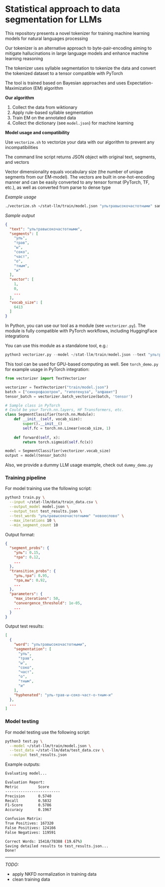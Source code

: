 # Statistical approach to data segmentation for LLMs

This repository presents a novel tokenizer for training machine learning models for natural languages processing

Our tokenizer is an alternative approach to byte-pair-encoding aiming to mitigate hallucinations in large language models and enhance machine learning reasoning 

The tokenizer uses syllable segmentation to tokenize the data and convert the tokenized dataset to a tensor compatible with PyTorch

The tool is trained based on Bayesian approaches and uses Expectation-Maximization (EM) algorithm

**Our algorithm**

1. Collect the data from wiktionary
2. Apply rule-based syllable segmentation 
3. Train EM on the annotated data
4. Collect the dictionary (see `model.json`) for machine learning

**Model usage and compatibility**

Use `vectorize.sh` to vectorize your data with our algorithm to prevent any incompatibilities

The command line script returns JSON object with original text, segments, and vectors

Vector dimensionality equals vocabulary size (the number of unique segments from our EM-model). The vectors are built in one-hot-encoding manner and can be easily converted to any tensor format (PyTorch, TF, etc.), as well as converted from parse to dense type

*Example usage*

```bash
./vectorize.sh ~/stat-llm/train/model.json "ультравысокочастотными" sample_outputs/sample_output.json json
```

*Sample output*

```json
{
  "text": "ультравысокочастотными",
  "segments": [
    "уль",
    "трав",
    "ы",
    "соко",
    "част",
    "о",
    "тным",
    "и"
  ],
  "vector": [
    1,
    0,
    ...
  ],
  "vocab_size": [
    6413
  ]
}
```

In Python, you can use our tool as a module (see `vectorizer.py`). The module is fully compatible with PyTorch workflows, including HuggingFace integrations

You can use this module as a standalone tool, e.g.:

```python
python3 vectorizer.py --model ~/stat-llm/train/model.json --text "ультравысокочастотными"
```

This tool can be used for GPU-based computing as well. See `torch_demo.py` for example usage in PyTorch integration:

```python
from vectorizer import TextVectorizer

vectorizer = TextVectorizer("train/model.json")
batch = ["синхрофазотрон", "гипотенуза", "алфавит"]
tensor_batch = vectorizer.batch_vectorize(batch, 'tensor')

# Sample class in PyTorch
# Could be your Torch.nn.layers, HF Transformers, etc.
class SegmentClassifier(torch.nn.Module):
    def __init__(self, vocab_size):
        super().__init__()
        self.fc = torch.nn.Linear(vocab_size, 1)
    
    def forward(self, x):
        return torch.sigmoid(self.fc(x))

model = SegmentClassifier(vectorizer.vocab_size)
output = model(tensor_batch)
```

Also, we provide a dummy LLM usage example, check out `dummy_demo.py`

### Training pipeline

For model training use the following script:

```bash
python3 train.py \
  --input ~/stat-llm/data/train_data.csv \
  --output_model model.json \
  --output_test test_results.json \
  --test_words "ультравысокочастотными" "новоеслово" \
  --max_iterations 10 \
  --min_segment_count 10
```

Output format:

```json
{
  "segment_probs": {
    "уль": 0.15,
    "тра": 0.12,
    ...
  },
  "transition_probs": {
    "уль,тра": 0.95,
    "тра,вы": 0.92,
    ...
  },
  "parameters": {
    "max_iterations": 50,
    "convergence_threshold": 1e-05,
    ...
  }
}
```

Output test results:

```json
[
  {
    "word": "ультравысокочастотными",
    "segmentation": [
      "уль",
      "трав",
      "ы",
      "соко",
      "част",
      "о",
      "тным",
      "и"
    ],
    "hyphenated": "уль-трав-ы-соко-част-о-тным-и"
  },
  ...
]
```

### Model testing

For model testing use the following script:

```bash
python3 test.py \
  --model ~/stat-llm/train/model.json \
  --test_data ~/stat-llm/data/test_data.csv \
  --output test_results.json
```

Example outputs:

```bash
Evaluating model...

Evaluation Report:
Metric         Score     
-------------------------
Precision      0.5740
Recall         0.5832
F1-Score       0.5786
Accuracy       0.1967

Confusion Matrix:
True Positives: 167320
False Positives: 124166
False Negatives: 119591

Correct Words: 15418/78388 (19.67%)
Saving detailed results to test_results.json...
Done!
```

-----

*TODO:*

- apply NKFD normalization in training data
- clean training data
